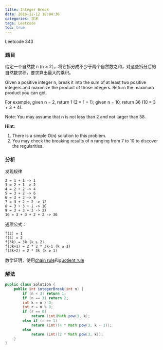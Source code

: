 ```yaml
---
title: Integer Break
date: 2016-12-12 18:04:36
categories: 学术
tags: Leetcode
toc: true
---
```


Leetcode 343

### 题目

给定一个自然数 n (n ≥ 2），将它拆分成不少于两个自然数之和，对这些拆分后的自然数求积，要求算出最大的乘积。

Given a positive integer n, break it into the sum of at least two positive integers and maximize the product of those integers. Return the maximum product you can get.

For example, given n = 2, return 1 (2 = 1 + 1); given n = 10, return 36 (10 = 3 + 3 + 4).

Note: You may assume that n is not less than 2 and not larger than 58.

__Hint__:

1. There is a simple O(n) solution to this problem.
2. You may check the breaking results of n ranging from 7 to 10 to discover the regularities.


### 分析

发现规律

```
2 = 1 + 1 -> 1
3 = 2 + 1 -> 2
4 = 2 + 2 -> 4
5 = 3 + 2 -> 6
6 = 3 + 3 -> 9
7 = 3 + 2 + 2 -> 12
8 = 3 + 3 + 2 -> 18
9 = 3 + 3 + 3 -> 27
10 = 3 + 3 + 2 + 2 -> 36
```

通项公式：

```
f(2) = 1
f(3) = 2
f(3k) = 3k (k ≥ 2)
f(3k+1) = 2 * 2 * 3k-1 (k ≥ 1)
f(3k+2) = 2 * 3k (k ≥ 1)
```

数学证明，使用[chain rule](https://zh.wikipedia.org/wiki/%E9%93%BE%E5%BC%8F%E6%B3%95%E5%88%99)和[quotient rule](https://en.wikipedia.org/wiki/Quotient_rule)

### 解法

```java
public class Solution {
    public int integerBreak(int n) {
        if (n < 3) return 1;
        if (n == 3) return 2;
        int k = n / 3;
        int r = n % 3;
        if (r == 0)
            return (int)Math.pow(3, k);
        else if (r == 1)
            return (int)(4 * Math.pow(3, k - 1));
        else
            return (int)(2 * Math.pow(3, k));
    }
}
```